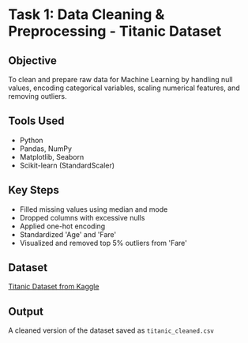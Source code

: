 # Task 1: Data Cleaning & Preprocessing - Titanic Dataset

## Objective
To clean and prepare raw data for Machine Learning by handling null values, encoding categorical variables, scaling numerical features, and removing outliers.

## Tools Used
- Python
- Pandas, NumPy
- Matplotlib, Seaborn
- Scikit-learn (StandardScaler)

## Key Steps
- Filled missing values using median and mode
- Dropped columns with excessive nulls
- Applied one-hot encoding
- Standardized 'Age' and 'Fare'
- Visualized and removed top 5% outliers from 'Fare'

## Dataset
[Titanic Dataset from Kaggle](https://www.kaggle.com/datasets/yasserh/titanic-dataset)

## Output
A cleaned version of the dataset saved as `titanic_cleaned.csv`
